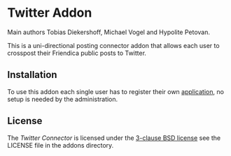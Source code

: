 Twitter Addon
==============

Main authors Tobias Diekershoff, Michael Vogel and Hypolite Petovan.

This is a uni-directional posting connector addon that allows each user to crosspost their Friendica public posts to Twitter.

## Installation

To use this addon each single user has to register their own [application](https://developer.twitter.com/en/portal/projects-and-apps), no setup is needed by the administration.

## License

The _Twitter Connector_ is licensed under the [3-clause BSD license][1] see the LICENSE file in the addons directory.

[1]: http://opensource.org/licenses/BSD-3-Clause
